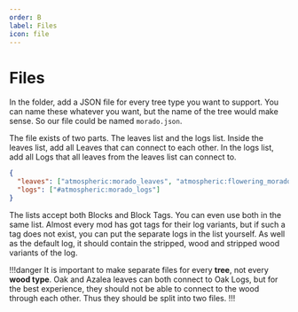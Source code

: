 ```yaml
---
order: B
label: Files
icon: file
---
```


# Files

In the folder, add a JSON file for every tree type you want to support. You can name these whatever you want, but the name of the tree would make sense. So our file could be named `morado.json`.

The file exists of two parts. The leaves list and the logs list. Inside the leaves list, add all Leaves that can connect to each other. In the logs list, add all Logs that all leaves from the leaves list can connect to.

```json /atmospheric/separated_leaves/morado.json
{
  "leaves": ["atmospheric:morado_leaves", "atmospheric:flowering_morado_leaves"],
  "logs": ["#atmospheric:morado_logs"]
}
```

The lists accept both Blocks and Block Tags. You can even use both in the same list. 
Almost every mod has got tags for their log variants, but if such a tag does not exist, you can put the separate logs in the list yourself. As well as the default log, it should contain the stripped, wood and stripped wood variants of the log.

!!!danger
It is important to make separate files for every **tree**, not every **wood type**. Oak and Azalea leaves can both connect to Oak Logs, but for the best experience, they should not be able to connect to the wood through each other. Thus they should be split into two files.
!!!


